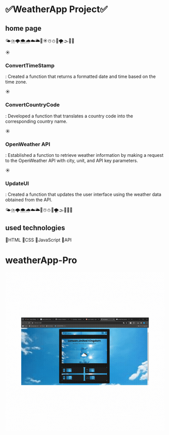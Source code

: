 <h1>✅WeatherApp Project✅</h1>

<h2>home page</h2>
🌤⛈️🌩🌨🌧☁🌥🌈☀☃️⛄💨🌪🌫🌊💧


☀<h3>ConvertTimeStamp</h3>: Created a function that returns a formatted date and time based on the time zone.

☀<h3>ConvertCountryCode</h3>: Developed a function that translates a country code into the corresponding country name.

☀<h3>OpenWeather API</h3>: Established a function to retrieve weather information by making a request to the OpenWeather API with city, unit, and API key parameters.

☀<h3>UpdateUI</h3>: Created a function that updates the user interface using the weather data obtained from the API.

🌤⛈️🌩🌨🌧☁🌥🌈☃️⛄💨🌪🌫🌊💧💦

<h2>used technologies</h2>
📌HTML
📌CSS
📌JavaScript
📌API




# weatherApp-Pro
<img src="./js/weatherApp.gif"/>
